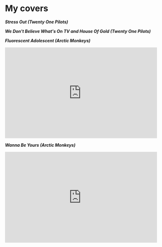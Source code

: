 # My covers

***Stress Out (Twenty One Pilots)***
<div class="youtube-video no-mt" id="lzB9vKxi0uI"></div>

<p></p>

***We Don't Believe What's On TV and House Of Gold (Twenty One Pilots)***
<div class="youtube-video no-mt" id="GSkZV32Wm5Y"></div>

<p></p>

***Fluorescent Adolescent (Arctic Monkeys)***
<iframe class="soundcloud no-mt" width="100%" height="300" scrolling="no" frameborder="no" allow="autoplay" src="https://w.soundcloud.com/player/?url=https%3A//api.soundcloud.com/tracks/585288000&color=%23ff5500&auto_play=false&hide_related=false&show_comments=true&show_user=true&show_reposts=false&show_teaser=true&visual=true"></iframe>

<p></p>

***Wanna Be Yours (Arctic Monkeys)***
<iframe class="soundcloud no-mt" width="100%" height="300" scrolling="no" frameborder="no" allow="autoplay" src="https://w.soundcloud.com/player/?url=https%3A//api.soundcloud.com/tracks/585287994&color=%23ff5500&auto_play=false&hide_related=false&show_comments=true&show_user=true&show_reposts=false&show_teaser=true&visual=true"></iframe>
